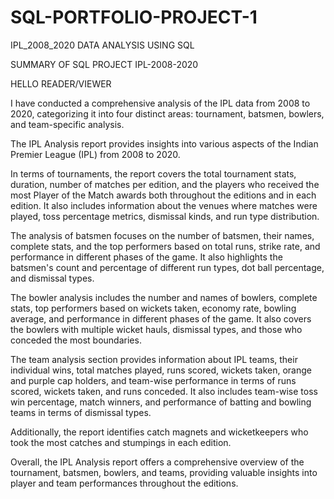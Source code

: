# SQL-PORTFOLIO-PROJECT-1

IPL_2008_2020 DATA ANALYSIS USING SQL

SUMMARY OF SQL PROJECT IPL-2008-2020

HELLO READER/VIEWER

I have conducted a comprehensive analysis of the IPL data from 2008 to 2020, categorizing it into four distinct areas: tournament, batsmen, bowlers, and team-specific analysis.

The IPL Analysis report provides insights into various aspects of the Indian Premier League (IPL) from 2008 to 2020.

In terms of tournaments, the report covers the total tournament stats, duration, number of matches per edition, and the players who received the most Player of the Match awards both throughout the editions and in each edition. It also includes information about the venues where matches were played, toss percentage metrics, dismissal kinds, and run type distribution.

The analysis of batsmen focuses on the number of batsmen, their names, complete stats, and the top performers based on total runs, strike rate, and performance in different phases of the game. It also highlights the batsmen's count and percentage of different run types, dot ball percentage, and dismissal types.

The bowler analysis includes the number and names of bowlers, complete stats, top performers based on wickets taken, economy rate, bowling average, and performance in different phases of the game. It also covers the bowlers with multiple wicket hauls, dismissal types, and those who conceded the most boundaries.

The team analysis section provides information about IPL teams, their individual wins, total matches played, runs scored, wickets taken, orange and purple cap holders, and team-wise performance in terms of runs scored, wickets taken, and runs conceded. It also includes team-wise toss win percentage, match winners, and performance of batting and bowling teams in terms of dismissal types.

Additionally, the report identifies catch magnets and wicketkeepers who took the most catches and stumpings in each edition.

Overall, the IPL Analysis report offers a comprehensive overview of the tournament, batsmen, bowlers, and teams, providing valuable insights into player and team performances throughout the editions.
